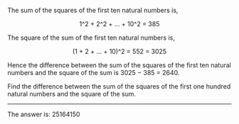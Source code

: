 The sum of the squares of the first ten natural numbers is,

<p align="center">1^2 + 2^2 + ... + 10^2 = 385</p>

The square of the sum of the first ten natural numbers is,

<p align="center">(1 + 2 + ... + 10)^2 = 552 = 3025</p>

Hence the difference between the sum of the squares of the first ten natural numbers and the square of the sum is 3025 − 385 = 2640.

Find the difference between the sum of the squares of the first one hundred natural numbers and the square of the sum.

---

The answer is: 25164150
